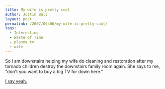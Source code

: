 ```yaml
---
title: My wife is pretty cool
author: Justin Ball
layout: post
permalink: /2007/06/06/my-wife-is-pretty-cool/
tags:
  - Interesting
  - Waste of Time
  - plasma tv
  - wife
---
```


So I am downstairs helping my wife do cleaning and restoration after my tornado children destroy the downstairs family room again. She says to me, "don't you want to buy a big TV for down here."

[I say yeah.][1]

 [1]: http://www.onecall.com/ProductDetails.aspx?id=31184